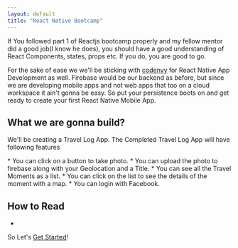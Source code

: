 ```yaml
---
layout: default
title: "React Native Bootcamp"
---
```


<p class="lead">If You followed part 1 of Reactjs bootcamp properly and my fellow mentor did a good job(I know he does), you should have a good understanding of React Components, states, props etc. If you do, you are good to go.</p>

<p class="lead"> For the sake of ease we we'll be sticking with <a href="http://codenvy.io/dashboard/">codenvy</a> for React Native App Development as well. Firebase would be our backend as before, but since we are developing mobile apps and not web apps that too on a cloud workspace it ain't gonna be easy. So put your persistence boots on and get ready to create your first React Native Mobile App.</p>  

What we are gonna build?
---------
<p class="lead">We'll be creating a Travel Log App. The Completed Travel Log App will have following features </p> 
* You can click on a button to take photo.
* You can upload the photo to firebase along with your Geolocation and a Title.
* You can see all the Travel Moments as a list.
* You can click on the list to see the details of the moment with a map.
* You can login with Facebook.

How to Read
---------
*  
So Let's [Get Started](part1/getting-started.html)!

